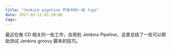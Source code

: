 ```yaml
---
title: "Jenkins pipeline 开发中的一些 tips"
date: 2017-03-12 01:29:06
tags:
---
```


最近在做 CD 相关的一些工作，会用到 Jenkins Pipeline，这里总结了一些可以帮助测试 Jenkins groovy 脚本的技巧。
